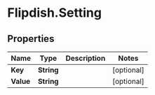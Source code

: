 # Flipdish.Setting

## Properties
Name | Type | Description | Notes
------------ | ------------- | ------------- | -------------
**Key** | **String** |  | [optional] 
**Value** | **String** |  | [optional] 


